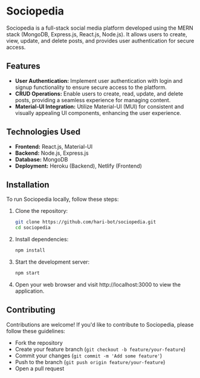 # Sociopedia

Sociopedia is a full-stack social media platform developed using the MERN stack (MongoDB, Express.js, React.js, Node.js). It allows users to create, view, update, and delete posts, and provides user authentication for secure access.

## Features

- **User Authentication:** Implement user authentication with login and signup functionality to ensure secure access to the platform.
- **CRUD Operations:** Enable users to create, read, update, and delete posts, providing a seamless experience for managing content.
- **Material-UI Integration:** Utilize Material-UI (MUI) for consistent and visually appealing UI components, enhancing the user experience.

## Technologies Used

- **Frontend:** React.js, Material-UI
- **Backend:** Node.js, Express.js
- **Database:** MongoDB
- **Deployment:** Heroku (Backend), Netlify (Frontend)

## Installation

To run Sociopedia locally, follow these steps:

1. Clone the repository:

   ```bash
   git clone https://github.com/hari-bot/sociopedia.git
   cd sociopedia

2. Install dependencies:

   ```bash
   npm install
   
3. Start the development server:

   ```bash
   npm start
   
4. Open your web browser and visit http://localhost:3000 to view the application.

## Contributing

Contributions are welcome! If you'd like to contribute to Sociopedia, please follow these guidelines:

- Fork the repository
- Create your feature branch (`git checkout -b feature/your-feature`)
- Commit your changes (`git commit -m 'Add some feature'`)
- Push to the branch (`git push origin feature/your-feature`)
- Open a pull request
